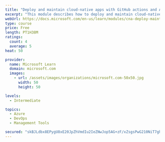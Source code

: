 ```yaml
---
title: "Deploy and maintain cloud-native apps with GitHub actions and Azure Pipelines"
excerpt: "This module describes how to deploy and maintain cloud-native apps."
webUrl: https://docs.microsoft.com/en-us/learn/modules/cna-deploy-maintain/
type: course
price: Free
length: PT1H38M
ratings:
  count: 4
  average: 5
heat: 50

provider:
  name: Microsoft Learn
  domain: microsoft.com
  images:
    - url: /assets/images/organizations/microsoft.com-50x50.jpg
      width: 50
      height: 50

levels:
  - Intermediate

topics:
  - Azure
  - DevOps
  - Management Tools

secured: "skBJLdbx8EPygU8xE20JpZhVmdIu2IeZNwJop5AG+zF/xZsgsPwG210NiT7ghCfXVvJzEph5eWTr1OtNuPrD9M4kFXbKfzDJ1LspfwHHEyqE9XF+jXkz3MjNEVVMo91j88TI1qvqXbpIu8hdlUHzECIejXKR0vC8vY2JPVTlr2wO4AVJs86Qwi3Tx1Dsk18pjz8xNM9pWuYHZR4DYjNMjoowIZidNIJ7P+mnGlkvlPK5jST/cmJMLdTypdIxxgqVQ+0BrMYEPNrSuuiAIDhDHtdqTCJxXt0aDVYMKYJJq9BKAq3IB3pt2DDmnCM7sKBvKL5FjSxSk+YOq9k57BkIDSba2NFWXKdLHOzi4f6EuuUXfWPuFlOqDFLS6UXfaJWCPqxK1VAPopGOBdXtjHJ0tHiLFYUeicSXINgGVWeFnpU=;+BuZhxE5AXmHkyQ9f85z2w=="
---
```


